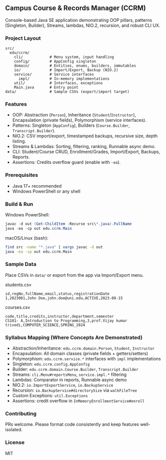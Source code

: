 ## Campus Course & Records Manager (CCRM)

Console-based Java SE application demonstrating OOP pillars, patterns (Singleton, Builder), Streams, lambdas, NIO.2, recursion, and robust CLI UX.

### Project Layout
```
src/
  edu/ccrm/
    cli/            # Menu system, input handling
    config/         # AppConfig singleton
    domain/         # Entities, enums, builders, immutables
    io/             # Import/Export, Backup (NIO.2)
    service/        # Service interfaces
      impl/         # In-memory implementations
    util/           # Interfaces, exceptions
    Main.java       # Entry point
data/               # Sample CSVs (export/import target)
```

### Features
- OOP: Abstraction (`Person`), Inheritance (`Student`/`Instructor`), Encapsulation (private fields), Polymorphism (service interfaces).
- Patterns: Singleton (`AppConfig`), Builders (`Course.Builder`, `Transcript.Builder`).
- NIO.2: CSV import/export, timestamped backups, recursive size, depth listing.
- Streams & Lambdas: Sorting, filtering, ranking, Runnable async demo.
- CLI: Student/Course CRUD, Enrollment/Grades, Import/Export, Backups, Reports.
- Assertions: Credits overflow guard (enable with `-ea`).

### Prerequisites
- Java 17+ recommended
- Windows PowerShell or any shell

### Build & Run
Windows PowerShell:
```powershell
javac -d out (Get-ChildItem -Recurse src\*.java).FullName
java -ea -cp out edu.ccrm.Main
```

macOS/Linux (bash):
```bash
find src -name "*.java" | xargs javac -d out
java -ea -cp out edu.ccrm.Main
```

### Sample Data
Place CSVs in `data/` or export from the app via Import/Export menu.

students.csv
```
id,regNo,fullName,email,status,registrationDate
1,2023001,John Doe,john.doe@uni.edu,ACTIVE,2023-08-15
```

courses.csv
```
code,title,credits,instructor,department,semester
CS101- A,Introduction to Programming,3,prof.Vijay kumar trivedi,COMPUTER_SCIENCE,SPRING_2024
```

### Syllabus Mapping (Where Concepts Are Demonstrated)
- Abstraction/Inheritance: `edu.ccrm.domain.Person`, `Student`, `Instructor`
- Encapsulation: All domain classes (private fields + getters/setters)
- Polymorphism: `edu.ccrm.service.*` interfaces with `impl` implementations
- Singleton: `edu.ccrm.config.AppConfig`
- Builder: `edu.ccrm.domain.Course.Builder`, `Transcript.Builder`
- Streams: `cli.Menu#reportsMenu`, `service.impl.*` filtering
- Lambdas: Comparator in reports, Runnable async demo
- NIO.2: `io.ImportExportService`, `io.BackupService`
- Recursion: `io.BackupService#directorySize` via `walkFileTree`
- Custom Exceptions: `util.Exceptions`
- Assertions: credit overflow in `InMemoryEnrollmentService#enroll`

### Contributing
PRs welcome. Please format code consistently and keep features well-isolated.

### License
MIT


